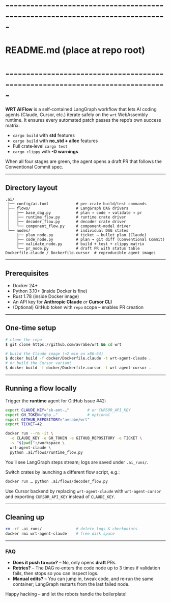 # -----------------------------------------------------------------------------
# README.md  (place at repo root)
# -----------------------------------------------------------------------------
**WRT AI Flow** is a self‑contained LangGraph workflow that lets AI coding agents
(Claude, Cursor, etc.) iterate safely on the `wrt` WebAssembly runtime.  It
ensures every automated patch passes the repo’s own success matrix:

* `cargo build` with **std** features
* `cargo build` with **no_std + alloc** features
* Full crate‑level `cargo test`
* `cargo clippy` with **-D warnings**

When all four stages are green, the agent opens a draft PR that follows the
Conventional Commit spec.

---
## Directory layout
```
.ai/
 ├── config/ai.toml            # per‑crate build/test commands
 ├── flows/                    # LangGraph DAG drivers
 │   ├── base_dag.py           # plan → code → validate → pr
 │   ├── runtime_flow.py       # runtime crate driver
 │   ├── decoder_flow.py       # decoder crate driver
 │   └── component_flow.py     # component‑model driver
 └── nodes/                    # individual DAG states
     ├── plan_node.py          # ticket → bullet plan (Claude)
     ├── code_node.py          # plan → git diff (Conventional Commit)
     ├── validate_node.py      # build + test + clippy matrix
     └── pr_node.py            # draft PR with status table
Dockerfile.claude / Dockerfile.cursor  # reproducible agent images
```

---
## Prerequisites
* Docker 24+
* Python 3.10+ (inside Docker is fine)
* Rust 1.78 (inside Docker image)
* An API key for **Anthropic Claude** *or* **Cursor CLI**
* (Optional) GitHub token with `repo` scope – enables PR creation

---
## One‑time setup
```bash
# clone the repo
$ git clone https://github.com/avrabe/wrt && cd wrt

# build the Claude image (≈2 min on x86‑64)
$ docker build -f docker/Dockerfile.claude -t wrt-agent-claude .
# or build the Cursor variant
$ docker build -f docker/Dockerfile.cursor -t wrt-agent-cursor .
```

---
## Running a flow locally
Trigger the **runtime** agent for GitHub Issue #42:
```bash
export CLAUDE_KEY="sk-ant-…"        # or CURSOR_API_KEY
export GH_TOKEN="ghp_…"             # optional
export GITHUB_REPOSITORY="avrabe/wrt"
export TICKET=42

docker run --rm -it \
  -e CLAUDE_KEY -e GH_TOKEN -e GITHUB_REPOSITORY -e TICKET \
  -v "$(pwd)":/workspace \
  wrt-agent-claude \
  python .ai/flows/runtime_flow.py
```
You’ll see LangGraph steps stream; logs are saved under `.ai_runs/`.

Switch crates by launching a different flow script, e.g.:
```bash
docker run … python .ai/flows/decoder_flow.py
```

Use Cursor backend by replacing `wrt-agent-claude` with `wrt-agent-cursor` and
exporting `CURSOR_API_KEY` instead of `CLAUDE_KEY`.

---
## Cleaning up
```bash
rm -rf .ai_runs/               # delete logs & checkpoints
docker rmi wrt-agent-claude    # free disk space
```

---
### FAQ
* **Does it push to `main`?** – No, only opens **draft** PRs.
* **Retries?** – The DAG re‑enters the code node up to 3 times if validation
  fails, then stops so you can inspect logs.
* **Manual edits?** – You can jump in, tweak code, and re‑run the same container;
  LangGraph restarts from the last failed node.

Happy hacking – and let the robots handle the boilerplate!